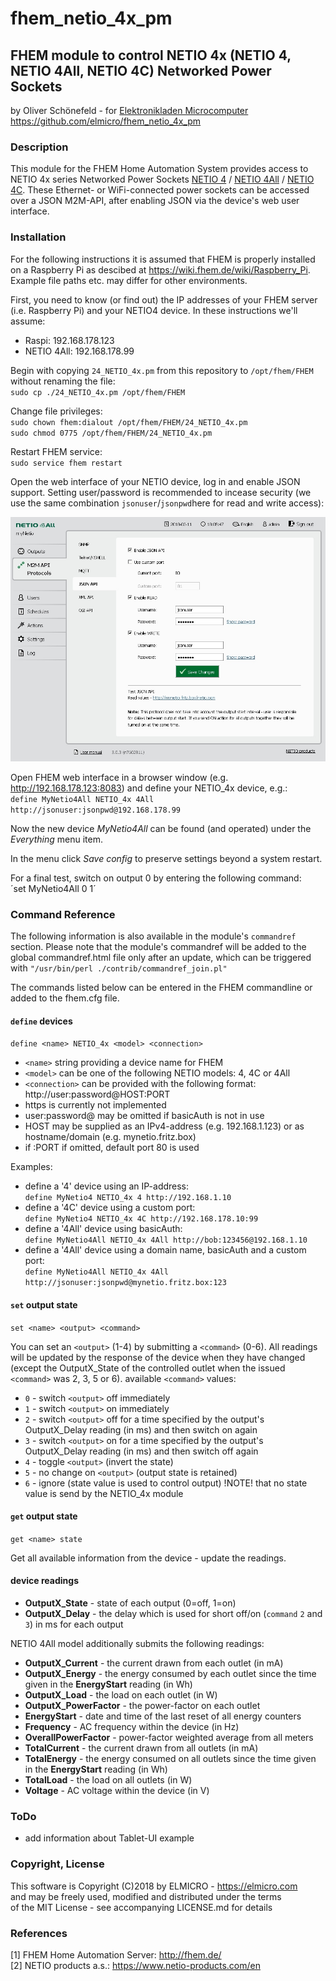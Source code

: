 # fhem_netio_4x_pm
## FHEM module to control NETIO 4x (NETIO 4, NETIO 4All, NETIO 4C) Networked Power Sockets

by Oliver Schönefeld - for [Elektronikladen Microcomputer](https://elmicro.com)  
https://github.com/elmicro/fhem_netio_4x_pm

### Description

This module for the FHEM Home Automation System provides access to NETIO 4x series Networked Power Sockets
[NETIO 4](https://elmicro.com/de/netio.html) /
[NETIO 4All](https://elmicro.com/de/netio-4all.html) /
[NETIO 4C](https://elmicro.com/de/netio-4c.html).
These Ethernet- or WiFi-connected power sockets can be accessed over a JSON M2M-API, after enabling JSON via the device's web user interface.

### Installation

For the following instructions it is assumed that FHEM is properly installed on a Raspberry Pi as descibed at https://wiki.fhem.de/wiki/Raspberry_Pi. Example file paths etc. may differ for other environments.

First, you need to know (or find out) the IP addresses of your FHEM server (i.e. Raspberry Pi) and your NETIO4 device. In these instructions we'll assume:
* Raspi: 192.168.178.123
* NETIO 4All: 192.168.178.99

Begin with copying `24_NETIO_4x.pm` from this repository to `/opt/fhem/FHEM` without renaming the file:  
`sudo cp ./24_NETIO_4x.pm /opt/fhem/FHEM`

Change file privileges:  
`sudo chown fhem:dialout /opt/fhem/FHEM/24_NETIO_4x.pm`  
`sudo chmod 0775 /opt/fhem/FHEM/24_NETIO_4x.pm`

Restart FHEM service:  
`sudo service fhem restart`

Open the web interface of your NETIO device, log in and enable JSON support. Setting user/password is recommended to incease security (we use the same combination `jsonuser`/`jsonpwd`here for read and write access):

![Enable JSON](https://raw.githubusercontent.com/elmicro/fhem_netio_4x_pm/master/images/netio4-enable-json.jpg)

Open FHEM web interface in a browser window (e.g. http://192.168.178.123:8083) and define your NETIO_4x device, e.g.:  
`define MyNetio4All NETIO_4x 4All http://jsonuser:jsonpwd@192.168.178.99`

Now the new device *MyNetio4All* can be found (and operated) under the *Everything* menu item.

In the menu click *Save config* to preserve settings beyond a system restart.

For a final test, switch on output 0 by entering the following command:  
´set MyNetio4All 0 1´

### Command Reference

The following information is also available in the module's `commandref` section. Please note that the module's commandref will be added to the global commandref.html file only after an update, which can be triggered with `"/usr/bin/perl ./contrib/commandref_join.pl"`

The commands listed below can be entered in the FHEM commandline or added to the fhem.cfg file.

#### `define` devices

`define <name> NETIO_4x <model> <connection>`

* `<name>` string providing a device name for FHEM
* `<model>` can be one of the following NETIO models: 4, 4C or 4All
* `<connection>` can be provided with the following format: http://user:password@HOST:PORT
* https is currently not implemented
* user:password@ may be omitted if basicAuth is not in use
* HOST may be supplied as an IPv4-address (e.g. 192.168.1.123) or as hostname/domain (e.g. mynetio.fritz.box)
* if :PORT if omitted, default port 80 is used

Examples:

* define a '4' device using an IP-address:  
  `define MyNetio4 NETIO_4x 4 http://192.168.1.10`
* define a '4C' device using a custom port:  
  `define MyNetio4 NETIO_4x 4C http://192.168.178.10:99`
* define a '4All' device using basicAuth:  
  `define MyNetio4All NETIO_4x 4All http://bob:123456@192.168.1.10`
* define a '4All' device using a domain name, basicAuth and a custom port:  
  `define MyNetio4All NETIO_4x 4All http://jsonuser:jsonpwd@mynetio.fritz.box:123`

#### `set` output state

`set <name> <output> <command>`

You can set an `<output>` (1-4) by submitting a `<command>` (0-6). All readings will be updated by the response of the device when they have changed (except the OutputX_State of the controlled outlet when the issued `<command>` was 2, 3, 5 or 6).
available `<command>` values:

* `0` - switch `<output>` off immediately
* `1` - switch `<output>` on immediately
* `2` - switch `<output>` off for a time specified by the output's OutputX_Delay reading (in ms) and then switch <output> on again
* `3` - switch `<output>` on for a time specified by the output's OutputX_Delay reading (in ms) and then switch <output> off again
* `4` - toggle `<output>` (invert the state)
* `5` - no change on `<output>` (output state is retained)
* `6` - ignore (state value is used to control output) !NOTE! that no state value is send by the NETIO_4x module
  
#### `get` output state

`get <name> state`

Get all available information from the device - update the readings.

#### device readings

* **OutputX_State** - state of each output (0=off, 1=on)  
* **OutputX_Delay** - the delay which is used for short off/on (`command` `2` and `3`) in ms for each output  

NETIO 4All model additionally submits the following readings:

* **OutputX_Current** - the current drawn from each outlet (in mA)
* **OutputX_Energy** - the energy consumed by each outlet since the time given in the **EnergyStart** reading (in Wh)
* **OutputX_Load** - the load on each outlet (in W)
* **OutputX_PowerFactor** - the power-factor on each outlet
* **EnergyStart** - date and time of the last reset of all energy counters
* **Frequency** - AC frequency within the device (in Hz)
* **OverallPowerFactor** - power-factor weighted average from all meters
* **TotalCurrent** - the current drawn from all outlets (in mA)
* **TotalEnergy** - the energy consumed on all outlets since the time given in the **EnergyStart** reading (in Wh)
* **TotalLoad** - the load on all outlets (in W)
* **Voltage** - AC voltage within the device (in V)

### ToDo

* add information about Tablet-UI example

### Copyright, License
This software is Copyright (C)2018 by ELMICRO - https://elmicro.com  
and may be freely used, modified and distributed under the terms  
of the MIT License - see accompanying LICENSE.md for details

### References
[1] FHEM Home Automation Server: http://fhem.de/  
[2] NETIO products a.s.: https://www.netio-products.com/en
